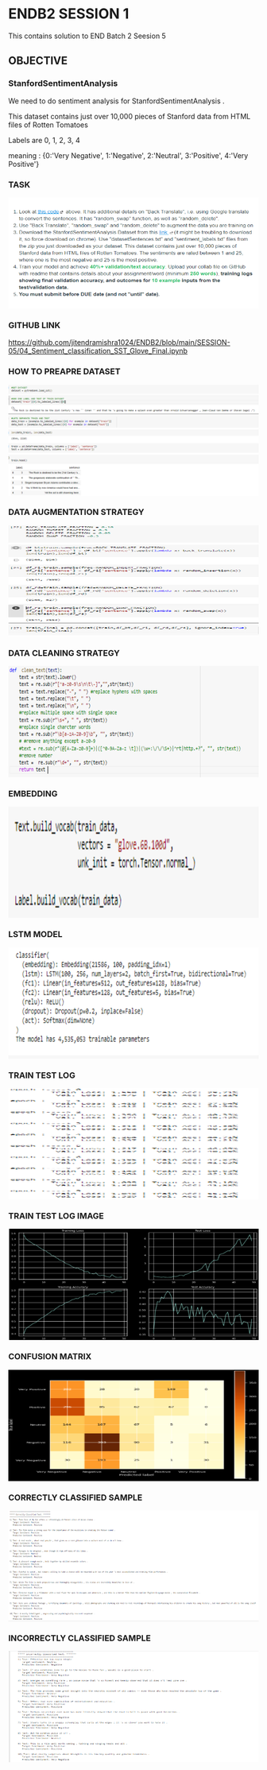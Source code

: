 # ENDB2 SESSION 1

This contains solution to END Batch 2 Seesion 5

## OBJECTIVE 

### StanfordSentimentAnalysis 

We need to do sentiment analysis for StanfordSentimentAnalysis  .

This dataset contains just over 10,000 pieces of Stanford data from HTML files of Rotten Tomatoes

Labels are 0, 1, 2, 3, 4 

meaning : {0:'Very Negative', 1:'Negative', 2:'Neutral', 3:'Positive', 4:'Very Positive'}

### TASK 

<a href="url"><img src="https://github.com/jitendramishra1024/ENDB2/blob/main/SESSION-05/images/ASSIGNMENT.PNG" align="center" height="224" width="1129" ></a>


### GITHUB LINK 

https://github.com/jitendramishra1024/ENDB2/blob/main/SESSION-05/04_Sentiment_classification_SST_Glove_Final.ipynb


### HOW TO PREAPRE DATASET 

<a href="url"><img src="https://github.com/jitendramishra1024/ENDB2/blob/main/SESSION-05/images/CREATE_DATASET.PNG" align="center" height="224" width="1129" ></a>


### DATA AUGMENTATION STRATEGY 

<a href="url"><img src="https://github.com/jitendramishra1024/ENDB2/blob/main/SESSION-05/images/DATA_AUGMENTATION.PNG" align="center" height="224" width="1129" ></a>

### DATA CLEANING STRATEGY 

<a href="url"><img src="https://github.com/jitendramishra1024/ENDB2/blob/main/SESSION-05/images/DATA_PREPROCESSING_CLEAN.PNG" align="center" height="224" width="1129" ></a>


### EMBEDDING 

<a href="url"><img src="https://github.com/jitendramishra1024/ENDB2/blob/main/SESSION-05/images/GLOVE_EMBEDDING.PNG" align="center" height="224" width="1129" ></a>

### LSTM MODEL 

<a href="url"><img src="https://github.com/jitendramishra1024/ENDB2/blob/main/SESSION-05/images/MODEL_MULTI_LAYER_BIDIRECTIONAL.PNG" align="center" height="224" width="1129" ></a>


### TRAIN TEST LOG 

<a href="url"><img src="https://github.com/jitendramishra1024/ENDB2/blob/main/SESSION-05/images/TRAIN_TEST_ACC_LOSS_LOGS.PNG" align="center" height="224" width="1129" ></a>


### TRAIN TEST LOG IMAGE 

<a href="url"><img src="https://github.com/jitendramishra1024/ENDB2/blob/main/SESSION-05/images/TRAIN_TEST_ACC_LOSS_IMAGE.PNG" align="center" height="224" width="1129" ></a>


### CONFUSION MATRIX 

<a href="url"><img src="https://github.com/jitendramishra1024/ENDB2/blob/main/SESSION-05/images/CONFUSION_MATRIX.PNG" align="center" height="224" width="1129" ></a>


### CORRECTLY CLASSIFIED SAMPLE 

<a href="url"><img src="https://github.com/jitendramishra1024/ENDB2/blob/main/SESSION-05/images/CORRECT_CLASSIFIED_SAMPLES.PNG" align="center" height="224" width="1129" ></a>

### INCORRECTLY CLASSIFIED SAMPLE 

<a href="url"><img src="https://github.com/jitendramishra1024/ENDB2/blob/main/SESSION-05/images/INCORRECT_CLASSIFIED_SAMPLES.PNG" align="center" height="224" width="1129" ></a>

